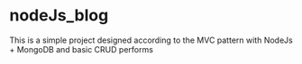 # nodeJs_blog
This is a simple project designed according to the MVC pattern with NodeJs + MongoDB and basic CRUD performs
